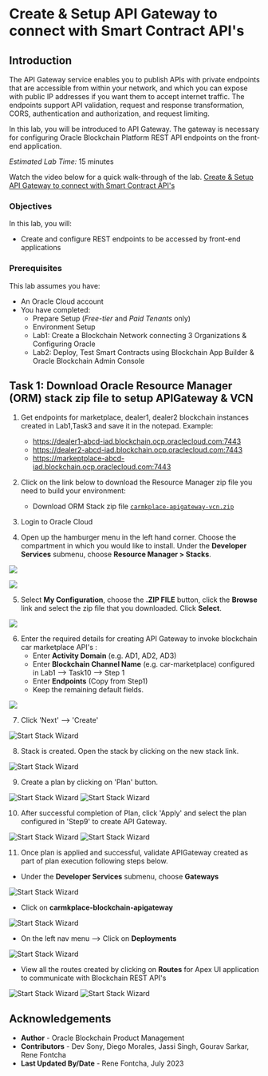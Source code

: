 # Create & Setup API Gateway to connect with Smart Contract API's

## Introduction

The API Gateway service enables you to publish APIs with private endpoints that are accessible from within your network, and which you can expose with public IP addresses if you want them to accept internet traffic. The endpoints support API validation, request and response transformation, CORS, authentication and authorization, and request limiting.

In this lab, you will be introduced to API Gateway. The gateway is necessary for configuring Oracle Blockchain Platform REST API endpoints on the front-end application.

*Estimated Lab Time:* 15 minutes

Watch the video below for a quick walk-through of the lab.
[Create & Setup API Gateway to connect with Smart Contract API's](videohub:1_w01l6lxc)

### Objectives

In this lab, you will:
* Create and configure REST endpoints to be accessed by front-end applications

### Prerequisites
This lab assumes you have:
- An Oracle Cloud account
- You have completed:
    - Prepare Setup (*Free-tier* and *Paid Tenants* only)
    - Environment Setup
    - Lab1: Create a Blockchain Network connecting 3 Organizations & Configuring Oracle
    - Lab2: Deploy, Test Smart Contracts using Blockchain App Builder & Oracle Blockchain Admin Console


## Task 1: Download Oracle Resource Manager (ORM) stack zip file to setup APIGateway & VCN
1. Get endpoints for marketplace, dealer1, dealer2 blockchain instances created in Lab1,Task3 and save it in the notepad. Example:
    - https://dealer1-abcd-iad.blockchain.ocp.oraclecloud.com:7443
    - https://dealer2-abcd-iad.blockchain.ocp.oraclecloud.com:7443
    - https://markeptplace-abcd-iad.blockchain.ocp.oraclecloud.com:7443

2. Click on the link below to download the Resource Manager zip file you need to build your environment:
    - Download ORM Stack zip file [`carmkplace-apigateway-vcn.zip`](files/carmkplace_apigateway_vcn.zip?download=1)
3.  Login to Oracle Cloud
4.  Open up the hamburger menu in the left hand corner.  Choose the compartment in which you would like to install.  Under the **Developer Services** submenu, choose **Resource Manager > Stacks**.  

  ![](https://oracle-livelabs.github.io/common/images/console/developer-resmgr-stacks.png " ")

  ![](./images/create-stack.png " ")

5.  Select **My Configuration**, choose the **.ZIP FILE** button, click the **Browse** link and select the zip file that you downloaded. Click **Select**.

  ![](./images/carmkplace-zip-file.png " ")

6. Enter the required details for creating API Gateway to invoke blockchain car marketplace API's :
    - Enter **Activity Domain** (e.g. AD1, AD2, AD3) 
    - Enter **Blockchain Channel Name** (e.g. car-marketplace) configured in Lab1 --> Task10 --> Step 1
    - Enter **Endpoints** (Copy from Step1) 
    - Keep the remaining default fields.

  ![](./images/carmkplace-parameters.png " ")


7. Click 'Next' --> 'Create'

  ![Start Stack Wizard](images/carmkplace-parameters-1.png)

8. Stack is created. Open the stack by clicking on the new stack link.

  ![Start Stack Wizard](images/carmkplace-createstack-1.png)


9. Create a plan by clicking on 'Plan' button.

  ![Start Stack Wizard](images/carmkplace-planjob-1.png)
  ![Start Stack Wizard](images/carmkplace-planjob-2.png)

10. After successful completion of Plan, click 'Apply' and select the plan configured in 'Step9'  to create API Gateway.

  ![Start Stack Wizard](images/carmkplace-applyjob.png)
  ![Start Stack Wizard](images/carmkplace-applyjob-1.png)

11. Once plan is applied and successful, validate APIGateway created as part of plan execution following steps below. 

  - Under the **Developer Services** submenu, choose **Gateways**

  ![Start Stack Wizard](images/carmkplace-apigateway.png)
  
  - Click on **carmkplace-blockchain-apigateway**

  ![Start Stack Wizard](images/carmkplace-apigateway-1.png)

  - On the left nav menu --> Click on **Deployments**

  ![Start Stack Wizard](images/carmkplace-apigateway-2.png)


  - View all the routes created by clicking on **Routes** for Apex UI application to communicate with Blockchain REST API's

  ![Start Stack Wizard](images/carmkplace-apigateway-3.png)
  ![Start Stack Wizard](images/carmkplace-apigateway-4.png)


## Acknowledgements
* **Author** - Oracle Blockchain Product Management
* **Contributors** -  Dev Sony, Diego Morales, Jassi Singh, Gourav Sarkar, Rene Fontcha
* **Last Updated By/Date** - Rene Fontcha, July 2023
